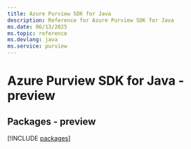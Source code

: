 ```yaml
---
title: Azure Purview SDK for Java
description: Reference for Azure Purview SDK for Java
ms.date: 06/13/2025
ms.topic: reference
ms.devlang: java
ms.service: purview
---
```

# Azure Purview SDK for Java - preview
## Packages - preview
[!INCLUDE [packages](purview-index.md)]